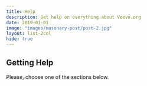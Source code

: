 ```yaml
---
title: Help
description: Get help on everything about Veevo.org
date: 2019-01-01
image: "images/masonary-post/post-2.jpg"
layout: list-2col
hide: true
---
```


## Getting Help 
Please, choose one of the sections below.
